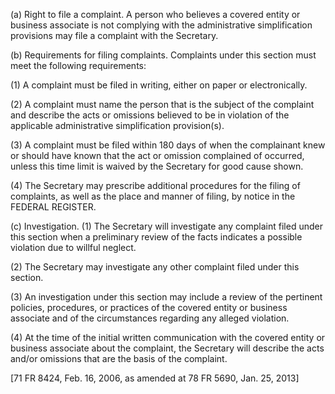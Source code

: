 (a) Right to file a complaint. A person who believes a covered entity or business associate is not complying with the administrative simplification provisions may file a complaint with the Secretary.

(b) Requirements for filing complaints. Complaints under this section must meet the following requirements:

(1) A complaint must be filed in writing, either on paper or electronically.

(2) A complaint must name the person that is the subject of the complaint and describe the acts or omissions believed to be in violation of the applicable administrative simplification provision(s).
 
(3) A complaint must be filed within 180 days of when the complainant knew or should have known that the act or omission complained of occurred, unless this time limit is waived by the Secretary for good cause shown.

(4) The Secretary may prescribe additional procedures for the filing of complaints, as well as the place and manner of filing, by notice in the FEDERAL REGISTER.

&#40;c) Investigation. (1) The Secretary will investigate any complaint filed under this section when a preliminary review of the facts indicates a possible violation due to willful neglect.

(2) The Secretary may investigate any other complaint filed under this section.

(3) An investigation under this section may include a review of the pertinent policies, procedures, or practices of the covered entity or business associate and of the circumstances regarding any alleged violation.

(4) At the time of the initial written communication with the covered entity or business associate about the complaint, the Secretary will describe the acts and/or omissions that are the basis of the complaint.

[71 FR 8424, Feb. 16, 2006, as amended at 78 FR 5690, Jan. 25, 2013]
